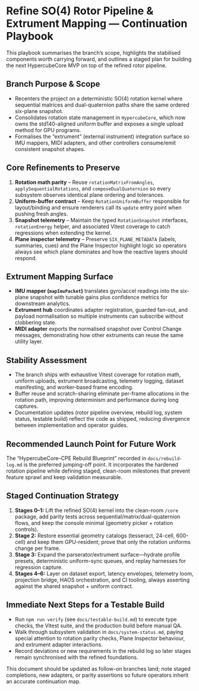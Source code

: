 # Refine SO(4) Rotor Pipeline & Extrument Mapping — Continuation Playbook

This playbook summarises the branch’s scope, highlights the stabilised components worth carrying forward, and outlines a staged plan for building the next HypercubeCore MVP on top of the refined rotor pipeline.

## Branch Purpose & Scope
- Recenters the project on a deterministic SO(4) rotation kernel where sequential matrices and dual-quaternion paths share the same ordered six-plane snapshot.
- Consolidates rotation state management in `HypercubeCore`, which now owns the std140-aligned uniform buffer and exposes a single upload method for GPU programs.
- Formalises the “extrument” (external instrument) integration surface so IMU mappers, MIDI adapters, and other controllers consume/emit consistent snapshot shapes.

## Core Refinements to Preserve
1. **Rotation math parity** – Reuse `rotationMatrixFromAngles`, `applySequentialRotations`, and `composeDualQuaternion` so every subsystem observes identical plane ordering and tolerances.
2. **Uniform-buffer contract** – Keep `RotationUniformBuffer` responsible for layout/binding and ensure renderers call its `update` entry point when pushing fresh angles.
3. **Snapshot telemetry** – Maintain the typed `RotationSnapshot` interfaces, `rotationEnergy` helper, and associated Vitest coverage to catch regressions when extending the kernel.
4. **Plane inspector telemetry** – Preserve `SIX_PLANE_METADATA` (labels, summaries, cues) and the Plane Inspector highlight logic so operators always see which plane dominates and how the reactive layers should respond.

## Extrument Mapping Surface
- **IMU mapper (`mapImuPacket`)** translates gyro/accel readings into the six-plane snapshot with tunable gains plus confidence metrics for downstream analytics.
- **Extrument hub** coordinates adapter registration, guarded fan-out, and payload normalisation so multiple instruments can subscribe without clobbering state.
- **MIDI adapter** exports the normalised snapshot over Control Change messages, demonstrating how other extruments can reuse the same utility layer.

## Stability Assessment
- The branch ships with exhaustive Vitest coverage for rotation math, uniform uploads, extrument broadcasting, telemetry logging, dataset manifesting, and worker-based frame encoding.
- Buffer reuse and scratch-sharing eliminate per-frame allocations in the rotation path, improving determinism and performance during long captures.
- Documentation updates (rotor pipeline overview, rebuild log, system status, testable build) reflect the code as shipped, reducing divergence between implementation and operator guides.

## Recommended Launch Point for Future Work
The “HypercubeCore–CPE Rebuild Blueprint” recorded in `docs/rebuild-log.md` is the preferred jumping-off point. It incorporates the hardened rotation pipeline while defining staged, clean-room milestones that prevent feature sprawl and keep validation measurable.

## Staged Continuation Strategy
1. **Stages 0–1:** Lift the refined SO(4) kernel into the clean-room `/core` package, add parity tests across sequential/matrix/dual-quaternion flows, and keep the console minimal (geometry picker + rotation controls).
2. **Stage 2:** Restore essential geometry catalogs (tesseract, 24-cell, 600-cell) and keep them GPU-resident; prove that only the rotation uniforms change per frame.
3. **Stage 3:** Expand the parserator/extrument surface—hydrate profile presets, deterministic uniform-sync queues, and replay harnesses for regression capture.
4. **Stages 4–6:** Layer on dataset export, latency envelopes, telemetry loom, projection bridge, HAOS orchestration, and CI tooling, always asserting against the shared snapshot + uniform contract.

## Immediate Next Steps for a Testable Build
- Run `npm run verify` (see `docs/testable-build.md`) to execute type checks, the Vitest suite, and the production build before manual QA.
- Walk through subsystem validation in `docs/system-status.md`, paying special attention to rotation parity checks, Plane Inspector behaviour, and extrument adapter interactions.
- Record deviations or new requirements in the rebuild log so later stages remain synchronised with the refined foundations.

This document should be updated as follow-on branches land; note staged completions, new adapters, or parity assertions so future operators inherit an accurate continuation map.

